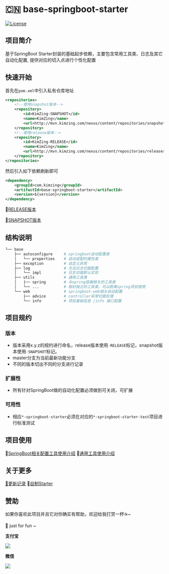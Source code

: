 # :cn:  base-springboot-starter

[![License](https://img.shields.io/badge/License-Apache%202.0-blue.svg?label=license)](https://github.com/KimZing/base-springboot-starter/blob/master/LICENSE)

## 项目简介

基于SpringBoot Starter封装的基础起步依赖，主要包含常用工具类、日志及其它自动化配置, 提供对应的切入点进行个性化配置



## 快速开始

首先在`pom.xml`中引入私有仓库地址

```xml
<repositories>
    <!--使用snapshot版本-->
    <repository>
        <id>KimZing-SNAPSHOT</id>
        <name>KimZing</name>
        <url>http://mvn.kimzing.com/nexus/content/repositories/snapshots/</url>
    </repository>
    <!--使用release版本-->
    <repository>
        <id>KimZing-RELEASE</id>
        <name>KimZing</name>
        <url>http://mvn.kimzing.com/nexus/content/repositories/releases/</url>
    </repository>
</repositories>
```

然后引入如下依赖刷新即可

```xml
<dependency>
    <groupId>com.kimzing</groupId>
    <artifactId>base-springboot-starter</artifactId>
    <version>${version}</version>
</dependency>
```

:eyes:[RELEASE版本](http://mvn.kimzing.com/nexus/content/repositories/releases/com/kimzing/base-springboot-starter/)  

:eyes:[SNAPSHOT版本](http://mvn.kimzing.com/nexus/content/repositories/snapshots/com/kimzing/base-springboot-starter/)



## 结构说明

```bash
└── base
    ├── autoconfigure     # springboot自动配置类
    │   └── properties    # 自动装配的属性类
    ├── exception         # 自定义异常
    ├── log               # 方法日志切面配置
    │   └── impl          # 日志切面默认实现
    ├── utils             # 通用工具类
    │   ├── spring        # 与spring容器相关的工具类
    │   └── ...           # 相对独立的工具类，可以脱离spring项目使用
    └── web               # springboot-web相关自动配置
        ├── advice        # controller异常切面处理
        └── info          # 项目基础信息 /info 接口配置
```



## 项目规约

### 版本

* 版本采用x.y.z的规约进行命名，release版本使用`-RELEASE`标记，snapshot版本使用`-SNAPSHOT`标记。
* master分支为当前最新功能分支
* 不同的版本切出不同的分支进行记录

### 扩展性

* 所有针对SpringBoot做的自动化配置必须做到可关闭，可扩展

### 可用性

* 相应`*-springboot-starter`必须在对应的`*-springboot-starter-test`项目进行标准测试



## 项目使用

:green_book:[SpringBoot相关配置工具使用介绍](base-springboot-starter/spring.md)   :blue_book:[通用工具使用介绍 ](base-springboot-starter/spring.md)

## 关于更多

[:bus:更新记录](../CHANGELOG.md)  :bus:[自制Starter](LEARN.md)

## 赞助

如果你喜欢此项目并且它对你确实有帮助，欢迎给我打赏一杯:coffee:~ 

:chicken: just for fun ~

**支付宝**

![](http://images.kimzing.com/images/1.png?x-oss-process=style/resize)

**微信**

![](http://images.kimzing.com/images/2.png?x-oss-process=style/resize)